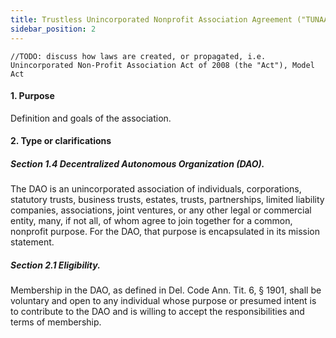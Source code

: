 ```yaml
---
title: Trustless Unincorporated Nonprofit Association Agreement ("TUNAA") cont.
sidebar_position: 2
---
```

```
//TODO: discuss how laws are created, or propagated, i.e. Unincorporated Non-Profit Association Act of 2008 (the "Act"), Model Act
```
#### 1. Purpose

Definition and goals of the association. 

#### 2. Type or clarifications

#####  Section 1.4 Decentralized Autonomous Organization (DAO). 
 
The DAO is an unincorporated association of individuals, corporations, statutory trusts, business trusts, estates, trusts, partnerships, limited liability companies, associations, joint ventures, or any other legal or commercial entity, many, if not all, of whom agree to join together for a common, nonprofit purpose. For the DAO, that purpose is encapsulated in its mission statement.


##### Section 2.1 Eligibility. 

Membership in the DAO, as defined in Del. Code Ann. Tit. 6, § 1901, shall be voluntary and open to any individual whose purpose or presumed intent is to contribute to the DAO and is willing to accept the responsibilities and terms of membership.
